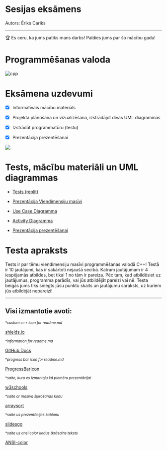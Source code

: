 # Sesijas eksāmens

Autors: Ēriks Cariks

---

🏆 Es ceru, ka jums patiks mans darbs! Paldies jums par šo mācību gadu!

# Programmēšanas valoda

![cpp](https://img.shields.io/badge/c%2B%2B-2PT--1-blue)

# Eksāmena uzdevumi

- [x] Informatīvais mācību materiāls
- [x] Projekta plānošana un vizualizēšana, izstrādājot divas UML diagrammas
- [x] Izstrādāt programmatūru (testu)
- [x] Prezentācija prezentēšanai



![](https://geps.dev/progress/100)

# Tests, mācību materiāli un UML diagrammas

- [Tests (replit)](https://replit.com/@cariks/EksamenaDarbs-VM-Eriks-Cariks)
- [Prezentācija Viendimensiju masīvi](https://docs.google.com/presentation/d/1dYvp180LF9ZZVPJw0VgUqcE6Aft00WL-6P2P8JIWzFw/edit?usp=sharing)
- [Use Case Diagramma](https://github.com/cariks/EksamenaDarbs-VM-Eriks-Cariks/blob/main/Use%20Case%20Diagramma.drawio.png)
- [Activity Diagramma](https://github.com/cariks/EksamenaDarbs-VM-Eriks-Cariks/blob/main/Activity%20Diagramma.drawio.png)


- [Prezentācija prezentēšanai](https://docs.google.com/presentation/d/1FTgY7aIjPFl8Dv0UbyT_iUPr70iGlSfw4irvuFsQPyw/edit?usp=sharing)


# Testa apraksts
Tests ir par tēmu viendimensiju masīvi programmēšanas valodā C++! Testā ir 10 jautājumi, kas ir sakārtoti nejaušā secībā. Katram jautājumam ir 4 iespējamās atbildes, bet tikai 1 no tām ir pareiza. Pēc tam, kad atbildēsiet uz jautājumus, programma parādīs, vai jūs atbildējāt pareizi vai nē. Testa beigās jums tiks sniegts jūsu punktu skaits un jautājumu saraksts, uz kuriem jūs atbildējāt nepareizi!

---
## Visi izmantotie avoti:

<sub> **custom c++ icon for readme.md*</sub>

[shields.io](https://shields.io/)

<sub> **information for readme.md*</sub>

[GitHub Docs](https://docs.github.com/en/get-started/writing-on-github/getting-started-with-writing-and-formatting-on-github/basic-writing-and-formatting-syntax)

<sub> **progress bar icon for readme.md*</sub>

[ProgressBarIcon](https://github.com/gepser/markdown-progress)

<sub> **saite, kuru es izmantoju kā piemēru prezentācijai*</sub>

[w3schools](https://www.w3schools.com/cpp/cpp_arrays.asp)

<sub> **saite ar masīva šķirošanas kodu*</sub>

[arraysort](https://prepinsta.com/data-structures-algorithms/sorting-of-array/)

<sub> **saite us prezentācijas šablonu*</sub>

[slidesgo](https://slidesgo.com/)

<sub> **saite us ansi color kodus (krāsains teksts*</sub>

[ANSI-color](https://gist.github.com/RabaDabaDoba/145049536f815903c79944599c6f952a)
